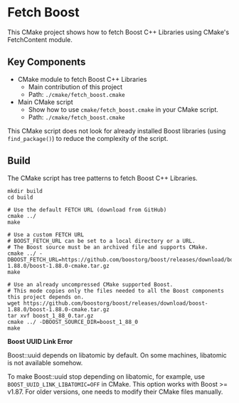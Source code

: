 # Fetch Boost

This CMake project shows how to fetch Boost C++ Libraries using CMake's FetchContent module.

## Key Components

- CMake module to fetch Boost C++ Libraries
  - Main contribution of this project
  - Path: `./cmake/fetch_boost.cmake`
- Main CMake script
  - Show how to use `cmake/fetch_boost.cmake` in your CMake script.
  - Path: `./cmake/fetch_boost.cmake`

This CMake script does not look for already installed Boost libraries
(using `find_package()`) to reduce the complexity of the script.

## Build

The CMake script has tree patterns to fetch Boost C++ Libraries.

```shell
mkdir build
cd build

# Use the default FETCH URL (download from GitHub)
cmake ../
make

# Use a custom FETCH URL
# BOOST_FETCH_URL can be set to a local directory or a URL.
# The Boost source must be an archived file and supports CMake.
cmake ../ -DBOOST_FETCH_URL=https://github.com/boostorg/boost/releases/download/boost-1.88.0/boost-1.88.0-cmake.tar.gz
make

# Use an already uncompressed CMake supported Boost.
# This mode copies only the files needed to all the Boost components this project depends on.
wget https://github.com/boostorg/boost/releases/download/boost-1.88.0/boost-1.88.0-cmake.tar.gz
tar xvf boost_1_88_0.tar.gz
cmake ../ -DBOOST_SOURCE_DIR=boost_1_88_0
make
```

**Boost UUID Link Error**

Boost::uuid depends on libatomic by default.
On some machines, libatomic is not available somehow.

To make Boost::uuid stop depending on libatomic, for example,
use `BOOST_UUID_LINK_LIBATOMIC=OFF` in CMake.
This option works with Boost >= v1.87.
For older versions, one needs to modify their CMake files manually.